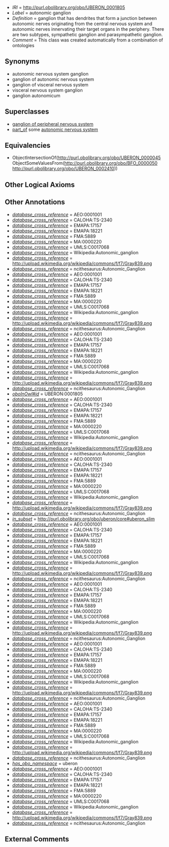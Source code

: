  * *IRI* = http://purl.obolibrary.org/obo/UBERON_0001805
 * *Label* = autonomic ganglion
 * *Definition* = ganglion that has dendrites that form a junction between autonomic nerves originating from the central nervous system and autonomic nerves innervating their target organs in the periphery. There are two subtypes, sympathetic ganglion and parasympathetic ganglion.
 * *Comment* = This class was created automatically from a combination of ontologies

## Synonyms

 * autonomic nervous system ganglion
 * ganglion of autonomic nervous system
 * ganglion of visceral nervous system
 * visceral nervous system ganglion
 * ganglion autonomicum

## Superclasses

 * [ganglion of peripheral nervous system](../../UBERON/38/UBERON_0003338.md)
 * [part_of](../../BFO/50/BFO_0000050.md) some [autonomic nervous system](../../UBERON/10/UBERON_0002410.md)

## Equivalencies

 * ObjectIntersectionOf(<http://purl.obolibrary.org/obo/UBERON_0000045> ObjectSomeValuesFrom(<http://purl.obolibrary.org/obo/BFO_0000050> <http://purl.obolibrary.org/obo/UBERON_0002410>))

## Other Logical Axioms


## Other Annotations

 * *[database_cross_reference](../../ef/oboInOwl#hasDbXref.md)* = AEO:0001001
 * *[database_cross_reference](../../ef/oboInOwl#hasDbXref.md)* = CALOHA:TS-2340
 * *[database_cross_reference](../../ef/oboInOwl#hasDbXref.md)* = EMAPA:17157
 * *[database_cross_reference](../../ef/oboInOwl#hasDbXref.md)* = EMAPA:18221
 * *[database_cross_reference](../../ef/oboInOwl#hasDbXref.md)* = FMA:5889
 * *[database_cross_reference](../../ef/oboInOwl#hasDbXref.md)* = MA:0000220
 * *[database_cross_reference](../../ef/oboInOwl#hasDbXref.md)* = UMLS:C0017068
 * *[database_cross_reference](../../ef/oboInOwl#hasDbXref.md)* = Wikipedia:Autonomic_ganglion
 * *[database_cross_reference](../../ef/oboInOwl#hasDbXref.md)* = http://upload.wikimedia.org/wikipedia/commons/f/f7/Gray839.png
 * *[database_cross_reference](../../ef/oboInOwl#hasDbXref.md)* = ncithesaurus:Autonomic_Ganglion
 * *[database_cross_reference](../../ef/oboInOwl#hasDbXref.md)* = AEO:0001001
 * *[database_cross_reference](../../ef/oboInOwl#hasDbXref.md)* = CALOHA:TS-2340
 * *[database_cross_reference](../../ef/oboInOwl#hasDbXref.md)* = EMAPA:17157
 * *[database_cross_reference](../../ef/oboInOwl#hasDbXref.md)* = EMAPA:18221
 * *[database_cross_reference](../../ef/oboInOwl#hasDbXref.md)* = FMA:5889
 * *[database_cross_reference](../../ef/oboInOwl#hasDbXref.md)* = MA:0000220
 * *[database_cross_reference](../../ef/oboInOwl#hasDbXref.md)* = UMLS:C0017068
 * *[database_cross_reference](../../ef/oboInOwl#hasDbXref.md)* = Wikipedia:Autonomic_ganglion
 * *[database_cross_reference](../../ef/oboInOwl#hasDbXref.md)* = http://upload.wikimedia.org/wikipedia/commons/f/f7/Gray839.png
 * *[database_cross_reference](../../ef/oboInOwl#hasDbXref.md)* = ncithesaurus:Autonomic_Ganglion
 * *[database_cross_reference](../../ef/oboInOwl#hasDbXref.md)* = AEO:0001001
 * *[database_cross_reference](../../ef/oboInOwl#hasDbXref.md)* = CALOHA:TS-2340
 * *[database_cross_reference](../../ef/oboInOwl#hasDbXref.md)* = EMAPA:17157
 * *[database_cross_reference](../../ef/oboInOwl#hasDbXref.md)* = EMAPA:18221
 * *[database_cross_reference](../../ef/oboInOwl#hasDbXref.md)* = FMA:5889
 * *[database_cross_reference](../../ef/oboInOwl#hasDbXref.md)* = MA:0000220
 * *[database_cross_reference](../../ef/oboInOwl#hasDbXref.md)* = UMLS:C0017068
 * *[database_cross_reference](../../ef/oboInOwl#hasDbXref.md)* = Wikipedia:Autonomic_ganglion
 * *[database_cross_reference](../../ef/oboInOwl#hasDbXref.md)* = http://upload.wikimedia.org/wikipedia/commons/f/f7/Gray839.png
 * *[database_cross_reference](../../ef/oboInOwl#hasDbXref.md)* = ncithesaurus:Autonomic_Ganglion
 * *[oboInOwl#id](../../id/oboInOwl#id.md)* = UBERON:0001805
 * *[database_cross_reference](../../ef/oboInOwl#hasDbXref.md)* = AEO:0001001
 * *[database_cross_reference](../../ef/oboInOwl#hasDbXref.md)* = CALOHA:TS-2340
 * *[database_cross_reference](../../ef/oboInOwl#hasDbXref.md)* = EMAPA:17157
 * *[database_cross_reference](../../ef/oboInOwl#hasDbXref.md)* = EMAPA:18221
 * *[database_cross_reference](../../ef/oboInOwl#hasDbXref.md)* = FMA:5889
 * *[database_cross_reference](../../ef/oboInOwl#hasDbXref.md)* = MA:0000220
 * *[database_cross_reference](../../ef/oboInOwl#hasDbXref.md)* = UMLS:C0017068
 * *[database_cross_reference](../../ef/oboInOwl#hasDbXref.md)* = Wikipedia:Autonomic_ganglion
 * *[database_cross_reference](../../ef/oboInOwl#hasDbXref.md)* = http://upload.wikimedia.org/wikipedia/commons/f/f7/Gray839.png
 * *[database_cross_reference](../../ef/oboInOwl#hasDbXref.md)* = ncithesaurus:Autonomic_Ganglion
 * *[database_cross_reference](../../ef/oboInOwl#hasDbXref.md)* = AEO:0001001
 * *[database_cross_reference](../../ef/oboInOwl#hasDbXref.md)* = CALOHA:TS-2340
 * *[database_cross_reference](../../ef/oboInOwl#hasDbXref.md)* = EMAPA:17157
 * *[database_cross_reference](../../ef/oboInOwl#hasDbXref.md)* = EMAPA:18221
 * *[database_cross_reference](../../ef/oboInOwl#hasDbXref.md)* = FMA:5889
 * *[database_cross_reference](../../ef/oboInOwl#hasDbXref.md)* = MA:0000220
 * *[database_cross_reference](../../ef/oboInOwl#hasDbXref.md)* = UMLS:C0017068
 * *[database_cross_reference](../../ef/oboInOwl#hasDbXref.md)* = Wikipedia:Autonomic_ganglion
 * *[database_cross_reference](../../ef/oboInOwl#hasDbXref.md)* = http://upload.wikimedia.org/wikipedia/commons/f/f7/Gray839.png
 * *[database_cross_reference](../../ef/oboInOwl#hasDbXref.md)* = ncithesaurus:Autonomic_Ganglion
 * *[in_subset](../../et/oboInOwl#inSubset.md)* = http://purl.obolibrary.org/obo/uberon/core#uberon_slim
 * *[database_cross_reference](../../ef/oboInOwl#hasDbXref.md)* = AEO:0001001
 * *[database_cross_reference](../../ef/oboInOwl#hasDbXref.md)* = CALOHA:TS-2340
 * *[database_cross_reference](../../ef/oboInOwl#hasDbXref.md)* = EMAPA:17157
 * *[database_cross_reference](../../ef/oboInOwl#hasDbXref.md)* = EMAPA:18221
 * *[database_cross_reference](../../ef/oboInOwl#hasDbXref.md)* = FMA:5889
 * *[database_cross_reference](../../ef/oboInOwl#hasDbXref.md)* = MA:0000220
 * *[database_cross_reference](../../ef/oboInOwl#hasDbXref.md)* = UMLS:C0017068
 * *[database_cross_reference](../../ef/oboInOwl#hasDbXref.md)* = Wikipedia:Autonomic_ganglion
 * *[database_cross_reference](../../ef/oboInOwl#hasDbXref.md)* = http://upload.wikimedia.org/wikipedia/commons/f/f7/Gray839.png
 * *[database_cross_reference](../../ef/oboInOwl#hasDbXref.md)* = ncithesaurus:Autonomic_Ganglion
 * *[database_cross_reference](../../ef/oboInOwl#hasDbXref.md)* = AEO:0001001
 * *[database_cross_reference](../../ef/oboInOwl#hasDbXref.md)* = CALOHA:TS-2340
 * *[database_cross_reference](../../ef/oboInOwl#hasDbXref.md)* = EMAPA:17157
 * *[database_cross_reference](../../ef/oboInOwl#hasDbXref.md)* = EMAPA:18221
 * *[database_cross_reference](../../ef/oboInOwl#hasDbXref.md)* = FMA:5889
 * *[database_cross_reference](../../ef/oboInOwl#hasDbXref.md)* = MA:0000220
 * *[database_cross_reference](../../ef/oboInOwl#hasDbXref.md)* = UMLS:C0017068
 * *[database_cross_reference](../../ef/oboInOwl#hasDbXref.md)* = Wikipedia:Autonomic_ganglion
 * *[database_cross_reference](../../ef/oboInOwl#hasDbXref.md)* = http://upload.wikimedia.org/wikipedia/commons/f/f7/Gray839.png
 * *[database_cross_reference](../../ef/oboInOwl#hasDbXref.md)* = ncithesaurus:Autonomic_Ganglion
 * *[database_cross_reference](../../ef/oboInOwl#hasDbXref.md)* = AEO:0001001
 * *[database_cross_reference](../../ef/oboInOwl#hasDbXref.md)* = CALOHA:TS-2340
 * *[database_cross_reference](../../ef/oboInOwl#hasDbXref.md)* = EMAPA:17157
 * *[database_cross_reference](../../ef/oboInOwl#hasDbXref.md)* = EMAPA:18221
 * *[database_cross_reference](../../ef/oboInOwl#hasDbXref.md)* = FMA:5889
 * *[database_cross_reference](../../ef/oboInOwl#hasDbXref.md)* = MA:0000220
 * *[database_cross_reference](../../ef/oboInOwl#hasDbXref.md)* = UMLS:C0017068
 * *[database_cross_reference](../../ef/oboInOwl#hasDbXref.md)* = Wikipedia:Autonomic_ganglion
 * *[database_cross_reference](../../ef/oboInOwl#hasDbXref.md)* = http://upload.wikimedia.org/wikipedia/commons/f/f7/Gray839.png
 * *[database_cross_reference](../../ef/oboInOwl#hasDbXref.md)* = ncithesaurus:Autonomic_Ganglion
 * *[database_cross_reference](../../ef/oboInOwl#hasDbXref.md)* = AEO:0001001
 * *[database_cross_reference](../../ef/oboInOwl#hasDbXref.md)* = CALOHA:TS-2340
 * *[database_cross_reference](../../ef/oboInOwl#hasDbXref.md)* = EMAPA:17157
 * *[database_cross_reference](../../ef/oboInOwl#hasDbXref.md)* = EMAPA:18221
 * *[database_cross_reference](../../ef/oboInOwl#hasDbXref.md)* = FMA:5889
 * *[database_cross_reference](../../ef/oboInOwl#hasDbXref.md)* = MA:0000220
 * *[database_cross_reference](../../ef/oboInOwl#hasDbXref.md)* = UMLS:C0017068
 * *[database_cross_reference](../../ef/oboInOwl#hasDbXref.md)* = Wikipedia:Autonomic_ganglion
 * *[database_cross_reference](../../ef/oboInOwl#hasDbXref.md)* = http://upload.wikimedia.org/wikipedia/commons/f/f7/Gray839.png
 * *[database_cross_reference](../../ef/oboInOwl#hasDbXref.md)* = ncithesaurus:Autonomic_Ganglion
 * *[has_obo_namespace](../../ce/oboInOwl#hasOBONamespace.md)* = uberon
 * *[database_cross_reference](../../ef/oboInOwl#hasDbXref.md)* = AEO:0001001
 * *[database_cross_reference](../../ef/oboInOwl#hasDbXref.md)* = CALOHA:TS-2340
 * *[database_cross_reference](../../ef/oboInOwl#hasDbXref.md)* = EMAPA:17157
 * *[database_cross_reference](../../ef/oboInOwl#hasDbXref.md)* = EMAPA:18221
 * *[database_cross_reference](../../ef/oboInOwl#hasDbXref.md)* = FMA:5889
 * *[database_cross_reference](../../ef/oboInOwl#hasDbXref.md)* = MA:0000220
 * *[database_cross_reference](../../ef/oboInOwl#hasDbXref.md)* = UMLS:C0017068
 * *[database_cross_reference](../../ef/oboInOwl#hasDbXref.md)* = Wikipedia:Autonomic_ganglion
 * *[database_cross_reference](../../ef/oboInOwl#hasDbXref.md)* = http://upload.wikimedia.org/wikipedia/commons/f/f7/Gray839.png
 * *[database_cross_reference](../../ef/oboInOwl#hasDbXref.md)* = ncithesaurus:Autonomic_Ganglion

## External Comments

